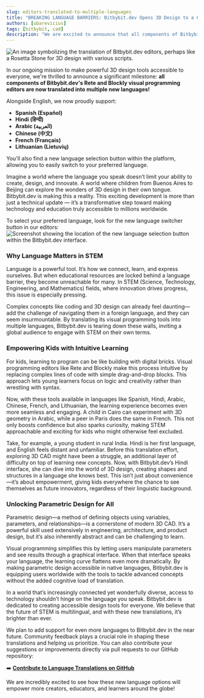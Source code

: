 ```yaml
---
slug: editors-translated-to-multiple-languages
title: "BREAKING LANGUAGE BARRIERS: Bitbybit.dev Opens 3D Design to a Global Audience"
authors: [ubarevicius]
tags: [bitbybit, cad]
description: "We are excited to announce that all components of Bitbybit.dev's Rete & Blockly visual programming editors are now translated into Spanish, Hindi, Arabic, Chinese, French, and Lithuanian, making 3D design more accessible worldwide."
---
```


![An image symbolizing the translation of Bitbybit.dev editors, perhaps like a Rosetta Stone for 3D design with various scripts.](https://ik.imagekit.io/bitbybit/app/assets/blog/translated-editors/translated-editors.jpeg "Image showing a script stone symbolizing the translation of the editors.")

In our ongoing mission to make powerful 3D design tools accessible to everyone, we're thrilled to announce a significant milestone: **all components of Bitbybit.dev's Rete and Blockly visual programming editors are now translated into multiple new languages!**

<!--truncate-->

Alongside English, we now proudly support:
*   **Spanish (Español)**
*   **Hindi (हिन्दी)**
*   **Arabic (العربية)**
*   **Chinese (中文)**
*   **French (Français)**
*   **Lithuanian (Lietuvių)**

You'll also find a new language selection button within the platform, allowing you to easily switch to your preferred language.

Imagine a world where the language you speak doesn’t limit your ability to create, design, and innovate. A world where children from Buenos Aires to Beijing can explore the wonders of 3D design in their own tongue. Bitbybit.dev is making this a reality. This exciting development is more than just a technical update — it’s a transformative step toward making technology and education truly accessible to millions worldwide.

To select your preferred language, look for the new language switcher button in our editors:
![Screenshot showing the location of the new language selection button within the Bitbybit.dev interface.](https://ik.imagekit.io/bitbybit/app/assets/blog/translated-editors/select-language.jpeg "This picture shows where to find the button which can switch to your language.")

### Why Language Matters in STEM

Language is a powerful tool. It’s how we connect, learn, and express ourselves. But when educational resources are locked behind a language barrier, they become unreachable for many. In STEM (Science, Technology, Engineering, and Mathematics) fields, where innovation drives progress, this issue is especially pressing.

Complex concepts like coding and 3D design can already feel daunting—add the challenge of navigating them in a foreign language, and they can seem insurmountable. By translating its visual programming tools into multiple languages, Bitbybit.dev is tearing down these walls, inviting a global audience to engage with STEM on their own terms.

### Empowering Kids with Intuitive Learning

For kids, learning to program can be like building with digital bricks. Visual programming editors like Rete and Blockly make this process intuitive by replacing complex lines of code with simple drag-and-drop blocks. This approach lets young learners focus on logic and creativity rather than wrestling with syntax.

Now, with these tools available in languages like Spanish, Hindi, Arabic, Chinese, French, and Lithuanian, the learning experience becomes even more seamless and engaging. A child in Cairo can experiment with 3D geometry in Arabic, while a peer in Paris does the same in French. This not only boosts confidence but also sparks curiosity, making STEM approachable and exciting for kids who might otherwise feel excluded.

Take, for example, a young student in rural India. Hindi is her first language, and English feels distant and unfamiliar. Before this translation effort, exploring 3D CAD might have been a struggle, an additional layer of difficulty on top of learning new concepts. Now, with Bitbybit.dev’s Hindi interface, she can dive into the world of 3D design, creating shapes and structures in a language she knows best. This isn’t just about convenience—it’s about empowerment, giving kids everywhere the chance to see themselves as future innovators, regardless of their linguistic background.

### Unlocking Parametric Design for All

Parametric design—a method of defining objects using variables, parameters, and relationships—is a cornerstone of modern 3D CAD. It’s a powerful skill used extensively in engineering, architecture, and product design, but it’s also inherently abstract and can be challenging to learn.

Visual programming simplifies this by letting users manipulate parameters and see results through a graphical interface. When that interface speaks your language, the learning curve flattens even more dramatically. By making parametric design accessible in native languages, Bitbybit.dev is equipping users worldwide with the tools to tackle advanced concepts without the added cognitive load of translation.

In a world that’s increasingly connected yet wonderfully diverse, access to technology shouldn’t hinge on the language you speak. Bitbybit.dev is dedicated to creating accessible design tools for everyone. We believe that the future of STEM is multilingual, and with these new translations, it’s brighter than ever.

We plan to add support for even more languages to Bitbybit.dev in the near future. Community feedback plays a crucial role in shaping these translations and helping us prioritize. You can also contribute your suggestions or improvements directly via pull requests to our GitHub repository:

➡️ **[Contribute to Language Translations on GitHub](https://github.com/bitbybit-dev/bitbybit/tree/master/languages)**

We are incredibly excited to see how these new language options will empower more creators, educators, and learners around the globe!